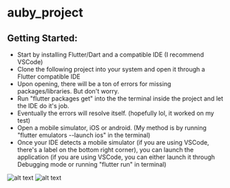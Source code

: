 # auby_project

## Getting Started:

* Start by installing Flutter/Dart and a compatible IDE (I recommend VSCode)
* Clone the following project into your system and open it through a Flutter compatible IDE
* Upon opening, there will be a ton of errors for missing packages/libraries. But don't worry.
* Run "flutter packages get" into the the terminal inside the project and let the IDE do it's job.
* Eventually the errors will resolve itself. (hopefully lol, it worked on my test)
* Open a mobile simulator, iOS or android.
      (My method is by running "flutter emulators --launch ios" in the terminal)
* Once your IDE detects a mobile simulator (if you are using VSCode, there's a label on the bottom right corner), you can launch the application (if you are using VSCode, you can either launch it through Debugging mode or running "flutter run" in terminal)

![alt text](https://github.com/luggy-wuggy/auby_challenge/blob/master/github_images/home.png?raw=true)
![alt text](https://github.com/luggy-wuggy/auby_challenge/blob/master/github_images/episode.png?raw=true)





